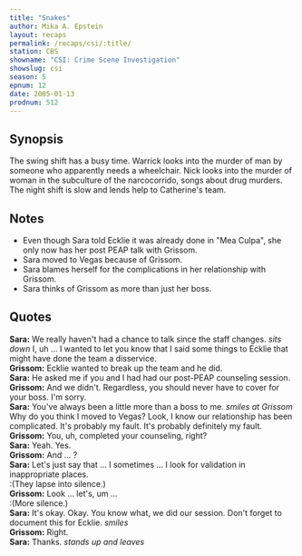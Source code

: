 ```yaml
---
title: "Snakes"
author: Mika A. Epstein
layout: recaps
permalink: /recaps/csi/:title/
station: CBS
showname: "CSI: Crime Scene Investigation"
showslug: csi
season: 5
epnum: 12
date: 2005-01-13
prodnum: 512
---
```


## Synopsis

The swing shift has a busy time. Warrick looks into the murder of man by someone who apparently needs a wheelchair. Nick looks into the murder of woman in the subculture of the narcocorrido, songs about drug murders. The night shift is slow and lends help to Catherine's team.

## Notes

* Even though Sara told Ecklie it was already done in "Mea Culpa", she only now has her post PEAP talk with Grissom.
* Sara moved to Vegas because of Grissom.
* Sara blames herself for the complications in her relationship with Grissom.
* Sara thinks of Grissom as more than just her boss.

## Quotes

**Sara:** We really haven't had a chance to talk since the staff changes. _sits down_ I, uh ... I wanted to let you know that I said some things to Ecklie that might have done the team a disservice.\
**Grissom:** Ecklie wanted to break up the team and he did.\
**Sara:** He asked me if you and I had had our post-PEAP counseling session.\
**Grissom:** And we didn't. Regardless, you should never have to cover for your boss. I'm sorry.\
**Sara:** You've always been a little more than a boss to me. _smiles at Grissom_ Why do you think I moved to Vegas? Look, I know our relationship has been complicated. It's probably my fault. It's probably definitely my fault.\
**Grissom:** You, uh, completed your counseling, right?\
**Sara:** Yeah. Yes.\
**Grissom:** And ... ?\
**Sara:** Let's just say that ... I sometimes ... I look for validation in inappropriate places.\
:(They lapse into silence.)\
**Grissom:** Look ... let's, um ...\
:(More silence.)\
**Sara:** It's okay. Okay. You know what, we did our session. Don't forget to document this for Ecklie. _smiles_\
**Grissom:** Right.\
**Sara:** Thanks. _stands up and leaves_
